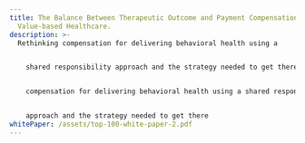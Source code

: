 ```yaml
---
title: The Balance Between Therapeutic Outcome and Payment Compensation in
  Value-based Healthcare.
description: >-
  Rethinking compensation for delivering behavioral health using a


    shared responsibility approach and the strategy needed to get there.Rethinking


    compensation for delivering behavioral health using a shared responsibility


    approach and the strategy needed to get there
whitePaper: /assets/top-100-white-paper-2.pdf
---
```

